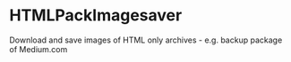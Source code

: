 # HTMLPackImagesaver
Download and save images of HTML only archives - e.g. backup package of Medium.com
